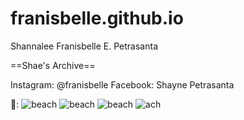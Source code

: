# franisbelle.github.io
Shannalee Franisbelle E. Petrasanta

==Shae's Archive==

Instagram: @franisbelle      Facebook: Shayne Petrasanta

🐚:
![beach](https://chat.google.com/u/0/api/get_attachment_url?url_type=FIFE_URL&content_type=image%2Fpng&attachment_token=AOo0EEUy4VoZONGX71twyGwFR%2F7tWU2PLh4mrQrCGoih94tlh%2FzLiD7MjWuO%2BEYdnP%2F1PJUjOtAwrnqLws8n370jEuVxpxEG9Y3964Vo8%2BHoOlrBNb9NhAOfzCawIstQE%2FlxXUiy18qxrg9KMqoP8bJu5XyQ1V8Ixi7BEX6pde%2BJGwq%2Fud8f0u2Pf502mm1%2FP%2BAzO1mcMzFCP%2ByiN6BZqs%2Fl2zHfvxwIow9zyKNNfvksrDhun2Eu2MDEgonlCxDxrnUef1EXUVJV71vC0NfkhtRzL394qe5o8cSjMC2916%2B9TYt7AgSKT42yBRLWgTjvj2NODjfRM%2FOrCBLUXxDEU%2BVKSiEJRe%2BtREkZq%2B%2FAQp4lVHvszXNf8a2FZiXsDUlPkgPuVPZrDC6bJEfK3J6CNhBnxLkV9MjukAxdbS%2Bu%2BFkBZuQBPZisPZ5HqFtX1XnGQ41pz222CsXqORMAWNXSQ8fqmuN8eksFOJIZZEbmFydsGWabQuHgg0ofITW7dy%2FVfy15P7k4efIVkK6v3lHVyFl0arY6BWP49LqVCE0dYyyYT8RJhJRT%2BZtO%2B2bfyywg&sz=w1920-h931)
![beach](https://chat.google.com/u/0/api/get_attachment_url?url_type=FIFE_URL&content_type=image%2Fpng&attachment_token=AOo0EEWld04WgiQkQZuWqRSxAoAOEQt324vmnl4Ks%2BnYC1m0QnM14%2F8mUsT8%2Fr1yghO7KGQnY6NeOzgqcWzMTBg29wceF9frrV6g2MeUdNnWJ3MIOPcETFUzb83w4nGvXZsdOjpUT9faiOomN6Iy2hNhMrV59zsWR4q6SIuB0Ef9x8qsbMe3ibFMrfgQiiQIle%2FXPFtTBqNZdWh6rUuX1W5RnitpLRoNLRfnOAGbA%2B37d5A%2FHSIEO1ZIB%2BkAGSwU6gj4Er5BcrQxkuPxZCkssNVW2i8bvvikfyq92Jeh7KENcQzVoHKGcRuZCrjZJUckI3w9MwuThKgz9RMnMGpsqRf2EuPVqJYbvMkuE6GveiLUxyvKcR6JcZLQdA%2F63n5ONrQzHdmC0XdgbINL6fd9UvfyeeOhmeAA9ZaNW84WFbby9buyLL0K9G4soaqdhtF86R5Kg3EEdSe%2BdIGazQ9FG2N%2Byzraf2hlougdYDwex286wL8cMK%2BocQGbwnnP2qAj%2FdgSGHLKv8Vb5cb4evDquCIq3JOZSmC0nqclnVARhLA%2B65E%2FWPsnQUl0BROIx4PZ9g%3D%3D&sz=w1920-h931)
![beach](https://chat.google.com/u/0/api/get_attachment_url?url_type=FIFE_URL&content_type=image%2Fpng&attachment_token=AOo0EEVFDLJHxjerYpvyof1CpAyJRKBFb9gjelFWwvMdJFFd4%2BGUnkUy2gMjjDQbXPCEqqe4aonYTr89W4i%2B5EnnJ0tCk303fasfz%2BrulCEfohDLwAzwZ5FyD6ad0ZDZLpt%2BtzJ39BY0U%2F73jK4X9ApVhfakYrKeTK7R6SD6BMAnYjNyowhcAZ9lUjjU6wwKJ1qtcumidUT%2FKKEYioNfIIAo0nVB%2ByRZKIEWNTSbz0VPSYacnrUfVRyS7UhVM3Ozb%2BeE8LhkL1njUJcz77MaBHkQ1Nz7RoqS%2BwGYgJspnbZkJomWdHD1E10Ng%2B28OY33Bs0rUTaV7Lm%2Bh4b4eqVADX%2BILMLNInDJzK3faTq%2FyXQPgegg8X%2Bu1OAyOSAmL1wVNqfKcvwQxofrXsYgwOOK1uAyN4%2F0QydqKXhI8QGR1oi5k%2F8552ilh05PSgfUrueuiOmBzPCHz9gcb0%2BdfHEsylPnp0ZDk%2Fr40pw4AafXFcDG0tQKue5LSon0z4SF64s3toUdpgE%2BjMNJoNQMt%2BqFFp1RDBpH2Pegu21xlVk%2BMBrIGfZcuc846X010dDGJUh0GA%3D%3D&sz=w1920-h931)
![ach](https://chat.google.com/u/0/api/get_attachment_url?url_type=FIFE_URL&content_type=image%2Fjpeg&attachment_token=AOo0EEWY7aTTQhZEWuh2RZ8n6IMuIhFlhqo3jVFNJ3CGUyGe5MAcXNxSwoLFPUXSYOO%2FBSbpUCTTYVQHZVnj8lokrcb9U4Yt7O3YJZ5o9zsSt7zcRp7IzQ0Vl4%2FXwnDPIE5vtItBGUHmcQzCr01%2FVSWPzhwdPdGzFJeSCnp4eJsPLvsnxdlfNwpGW5cMF3FhNfcM7bv5VnCUdqPVGVp4OzHmru95LGX9xuiN4I4tSEPRhC3KHG%2B415pI1nyMQ%2Brf8j7rmh%2F%2BJPzjMvYmHcNYy4ZjZBb7UJIu2%2BH0ilLoipo58YxdseDXy4efzbRFAfYhsoqu6B5aOf6BAMCJvxOXoD5marT2pK%2FCKwY%2FRgJouzn2hwas1BOv99rEotiO4fZjdJu73rzuVEN2oDvvPwQwHIe07qh21ZbVX8I8DC5oCOd11xJjebhmI91DNBfsWu1ea885V82bcKcMY2EIGWKXRe8zO%2BGaFt17vUZyQKetAhWSUonKN4SEKLzEofRMXegtWmr1%2BDfbfM4jjpQEDGBe0nIUzozdyZEPjP0x0M4VWdmqr0mbIt6D7ta3exYbwi%2FHuwUeoX%2FNtQ4f1obe2tVfo5tB1WFo&sz=w1920-h931)
